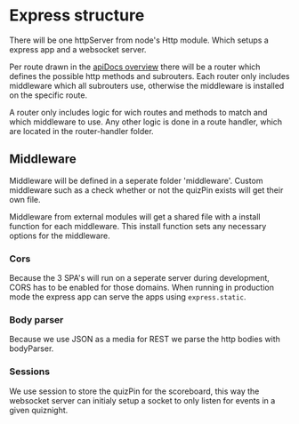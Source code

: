 # Express structure

There will be one httpServer from node's Http module. Which setups a express app and a websocket server.

Per route drawn in the [apiDocs overview](apiDocs.md#overview) there will be a router which defines the possible http methods and subrouters.
Each router only includes middleware which all subrouters use, otherwise the middleware is installed on the specific route.

A router only includes logic for wich routes and methods to match and which middleware to use. Any other logic is done in a route handler, which are located in the router-handler folder.

## Middleware

Middleware will be defined in a seperate folder 'middleware'. Custom middleware such as a check whether or not the quizPin exists will get their own file.

Middleware from external modules will get a shared file with a install function for each middleware. This install function sets any necessary options for the middleware.

### Cors

Because the 3 SPA's will run on a seperate server during development, CORS has to be enabled for those domains.
When running in production mode the express app can serve the apps using `express.static`.

### Body parser

Because we use JSON as a media for REST we parse the http bodies with bodyParser.

### Sessions

We use session to store the quizPin for the scoreboard, this way the websocket server can initialy setup a socket to only listen for events in a given quiznight.